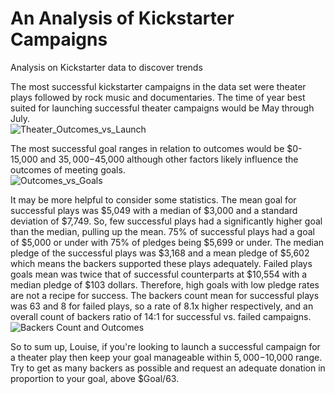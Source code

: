 # An Analysis of Kickstarter Campaigns
Analysis on Kickstarter data to discover trends

The most successful kickstarter campaigns in the data set were theater plays followed by rock music and documentaries.  The time of year best suited for launching successful theater campaigns would be May through July.  
![Theater_Outcomes_vs_Launch](https://user-images.githubusercontent.com/100544761/159764488-5fb27f81-3701-4e58-baa9-52b9b0203b2d.png)

The most successful goal ranges in relation to outcomes would be $0-15,000 and $35,000-$45,000 although other factors likely influence the outcomes of meeting goals.  
![Outcomes_vs_Goals](https://user-images.githubusercontent.com/100544761/159764473-7b331b1f-107c-425c-bf74-2364b4bfa03b.png)

It may be more helpful to consider some statistics.  The mean goal for successful plays was $5,049 with a median of $3,000 and a standard deviation of $7,749.  So, few successful plays had a significantly higher goal than the median, pulling up the mean.  75% of successful plays had a goal of $5,000 or under with 75% of pledges being $5,699 or under.  The median pledge of the successful plays was $3,168 and a mean pledge of $5,602 which means the backers supported these plays adequately.  Failed plays goals mean was twice that of successful counterparts at $10,554 with a median pledge of $103 dollars. Therefore, high goals with low pledge rates are not a recipe for success.  The backers count mean for successful plays was 63 and 8 for failed plays, so a rate of 8.1x higher respectively, and an overall count of backers ratio of 14:1 for successful vs. failed campaigns.
![Backers Count and Outcomes](https://user-images.githubusercontent.com/100544761/159764468-c0e78ec5-5dc4-439d-a244-036d212db274.png)

So to sum up, Louise, if you're looking to launch a successful campaign for a theater play then keep your goal manageable within $5,000-$10,000 range.  Try to get as many backers as possible and request an adequate donation in proportion to your goal, above $Goal/63.
